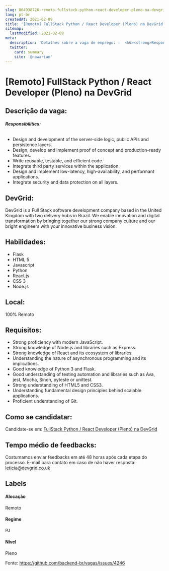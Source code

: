 ```yaml
---
slug: 804938726-remoto-fullstack-python-react-developer-pleno-na-devgrid
lang: pt-br
createdAt: 2021-02-09
title: '[Remoto] FullStack Python / React Developer (Pleno) na DevGrid - Vaga de Emprego'
sitemap:
  lastModified: 2021-02-09
meta:
  description: 'Detalhes sobre a vaga de emprego: :  <h6><strong>Responsibilities:</strong></h6> <ul> <li>Design and development of the server-side logic, public APIs and persistence layers.</li> <li>Design, develop and implement proof of concept and production-ready features.</li> <li>Write reusable, testable, and efficient code.</li> <li>Integrate third party services within the application.</li> <li>Design and implement low-latency, high-availability, and performant applications.</li> <li>Integrate security and data protection on all layers.</li> </ul>'
  twitter:
    card: summary
    site: '@nawarian'
---
```


# [Remoto] FullStack Python / React Developer (Pleno) na DevGrid

## Descrição da vaga: 
 <h6><strong>Responsibilities:</strong></h6>
<ul>
<li>Design and development of the server-side logic, public APIs and persistence layers.</li>
<li>Design, develop and implement proof of concept and production-ready features.</li>
<li>Write reusable, testable, and efficient code.</li>
<li>Integrate third party services within the application.</li>
<li>Design and implement low-latency, high-availability, and performant applications.</li>
<li>Integrate security and data protection on all layers.</li>
</ul>

## DevGrid: 
 <p>DevGrid is a Full Stack software development company based in the United Kingdom with two delivery hubs in Brazil. We enable innovation and digital transformation by bringing together our strong company culture and our bright engineers with your innovative business vision.</p>
</p>

 ## Habilidades: 
 - Flask 
- HTML 5 
- Javascript 
- Python 
- React.js 
- CSS 3 
- Node.js
## Local: 
 100% Remoto
## Requisitos: 
 - Strong proficiency with modern JavaScript. 
- Strong knowledge of Node.js and libraries such as Express. 
- Strong knowledge of React and its ecosystem of libraries. 
- Understanding the nature of asynchronous programming and its implications. 
- Good knowledge of Python 3 and Flask. 
- Good understanding of testing automation and libraries such as Ava, jest, Mocha, Sinon, pyteste or unittest. 
- Strong understanding of  HTML5 and CSS3. 
- Understanding fundamental design principles behind scalable applications. 
- Proficient understanding of Git.


## Como se candidatar:
Candidate-se em: [FullStack Python / React Developer (Pleno) na DevGrid](https://coodesh.com/vagas/react-python-full-stack-developer-131940?origin=github&modal=open)
## Tempo médio de feedbacks:
 Costumamos enviar feedbacks em até 48 horas após cada etapa do processo. E-mail para contato em caso de não haver resposta: [leticia@devgrid.co.uk](mailto:leticia@devgrid.co.uk)
## Labels
#### Alocação
Remoto
#### Regime
PJ
#### Nível
Pleno

Fonte: https://github.com/backend-br/vagas/issues/4246